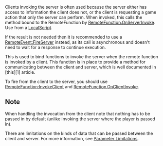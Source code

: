 Clients invoking the server is often used because the server either has access to information the client does not, or the client is requesting a game action that only the server can perform. When invoked, this calls the method bound to the RemoteFunction by [RemoteFunction.OnServerInvoke](https://developer.roblox.com/en-us/api-reference/property/RemoteFunction/OnServerInvoke). Use from a [LocalScript](https://developer.roblox.com/en-us/api-reference/class/LocalScript).

If the result is not needed then it is recommended to use a [RemoteEvent:FireServer](https://developer.roblox.com/en-us/api-reference/function/RemoteEvent/FireServer) instead, as its call is asynchronous and doesn't need to wait for a response to continue execution.

This is used to bind functions to invoke the server when the remote function is invoked by a client. This function is in place to provide a method for communicating between the client and server, which is well documented in \[this\]\[1\] article.

To fire from the client to the server, you should use [RemoteFunction:InvokeClient](https://developer.roblox.com/en-us/api-reference/function/RemoteFunction/InvokeClient) and [RemoteFunction.OnClientInvoke](https://developer.roblox.com/en-us/api-reference/property/RemoteFunction/OnClientInvoke).

Note
----

When handling the invocation from the client note that nothing has to be passed in by default (unlike invoking the server where the player is passed in).

There are limitations on the kinds of data that can be passed between the client and server. For more information, see [Parameter Limitations](https://developer.roblox.com/articles/Remote-Functions-and-Events#parameter-limitations).